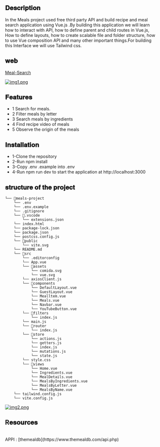 ## 𝐃𝐞𝐬𝐜𝐫𝐢𝐩𝐭𝐢𝐨𝐧

<p>In the Meals project used  free third party API and build recipe and meal search application using Vue.js .By building this application we will learn how to interact with API, how to define parent and child routes in Vue.js, How to define layouts,  how to create scalable file and folder structure, how to use Vue composition API and many other important things.For building this Interface we will use Tailwind css.</p>

## 𝐰𝐞𝐛
[Meal-Search](https://meal-search-dusky.vercel.app/#/)

[![img1.png](https://i.postimg.cc/Jn195FMR/img1.png)](https://postimg.cc/B8VYqMjz)

## 𝐅𝐞𝐚𝐭𝐮𝐫𝐞𝐬

<ul>
<li>  1 Search for meals. </li>
<li>  2 Filter meals by letter </li>
<li>  3 Search meals by ingredients </li>
<li>  4 Find recipe video of meals </li>
<li>  5 Observe the origin of the meals </li>
</ul>


## 𝐈𝐧𝐬𝐭𝐚𝐥𝐥𝐚𝐭𝐢𝐨𝐧

<ul>
<li>  1-Clone the repository </li>
<li>  2-Run npm install </li> 
<li>  3-Copy .env .example into .env </li>
<li>  4-Run npm run dev to start the application at http://localhost:3000 </li>
</ul>

## 𝐬𝐭𝐫𝐮𝐜𝐭𝐮𝐫𝐞 𝐨𝐟 𝐭𝐡𝐞 𝐩𝐫𝐨𝐣𝐞𝐜𝐭 

```
└── 📁meals-project
    └── .env
    └── .env.example
    └── .gitignore
    └── 📁.vscode
        └── extensions.json
    └── index.html
    └── package-lock.json
    └── package.json
    └── postcss.config.js
    └── 📁public
        └── vite.svg
    └── README.md
    └── 📁src
        └── .editorconfig
        └── App.vue
        └── 📁assets
            └── comida.svg
            └── vue.svg
        └── axiosClient.js
        └── 📁components
            └── DefaultLayout.vue
            └── GuestLayout.vue
            └── Mealltem.vue
            └── Meals.vue
            └── Navbar.vue
            └── YouTubeButton.vue
        └── 📁filters
            └── index.js
        └── main.js
        └── 📁router
            └── index.js
        └── 📁store
            └── actions.js
            └── getters.js
            └── index.js
            └── mutations.js
            └── state.js
        └── style.css
        └── 📁views
            └── Home.vue
            └── Ingredients.vue
            └── MealDetails.vue
            └── MealsByIngredients.vue
            └── MealsByLetter.vue
            └── MealsByName.vue
    └── tailwind.config.js
    └── vite.config.js
```

[![img2.png](https://i.postimg.cc/5tM0bfqp/img2.png)](https://postimg.cc/DSBFckNb)

## R𝐞𝐬𝐨𝐮𝐫𝐜𝐞𝐬

<br>
APPI : [themealdb](https://www.themealdb.com/api.php)
</br>

